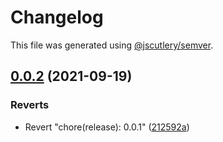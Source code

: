 # Changelog

This file was generated using [@jscutlery/semver](https://github.com/jscutlery/semver).

## [0.0.2](https://github.com/khalilou88/jnxplus/compare/nx-boot-gradle-0.0.1...nx-boot-gradle-0.0.2) (2021-09-19)

### Reverts

- Revert "chore(release): 0.0.1" ([212592a](https://github.com/khalilou88/jnxplus/commit/212592a2ad01212666b7584c96db2cc92366e608))
